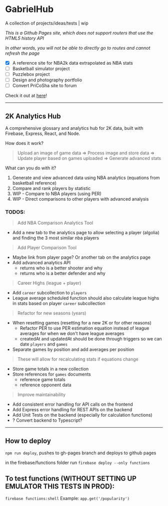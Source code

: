 # GabrielHub

A collection of projects/ideas/tests | wip

*This is a Github Pages site, which does not support routers that use the HTML5 history API*

*In other words, you will not be able to directly go to routes and cannot refresh the page*

- [x] A reference site for NBA2k data extrapolated as NBA stats
- [ ] Basketball simulator project
- [ ] Puzzlebox project
- [ ] Design and photography portfolio
- [ ] Convert PriCoSha site to forum

Check it out at [here](https://gabrielhub.github.io/hub)!

---
## 2K Analytics Hub

A comprehensive glossary and analytics hub for 2K data, built with Firebase, Express, React, and Node.

How does it work?
> Upload an image of game data => Process image and store data => Update player based on games uploaded => Generate advanced stats

What can you do with it?
1. Generate and view advanced data using NBA analytics (equations from basketball reference)
2. Compare and rank players by statistic
3. WIP - Compare to NBA players (using PER)
4. WIP - Direct comparisons to other players with advanced analysis

### TODOS:

> Add NBA Comparison Analytics Tool
- Add a new tab to the analytics page to allow selecting a player (algolia) and finding the 3 most similar nba players
> Add Player Comparison Tool
- Maybe link from player page? Or another tab on the analytics page
- Add advanced analytics API
    - returns who is a better shooter and why
    - returns who is a better defender and why
> Career Highs (league + player)
- Add `career` subcollection to `players`
- League average scheduled function should also calculate league highs in stats based on player `career` subcollection
> Refactor for new seasons (years)
- When resetting games (resetting for a new 2K or for other reasons)
    - Refactor PER to use PER estimation equation instead of league averages for when we don't have league averages
    - createdAt and updatedAt should be done through triggers so we can date `players` and `games`
- Separate games by position and add averages per position
> These will allow for recalculating stats if equations change
- Store game totals in a new collection
- Store references for `games` documents
    - reference game totals
    - reference opponent data
> Improve maintainability
- Add consistent error handling for API calls on the frontend
- Add Express error handling for REST APIs on the backend
- Add Unit Tests on the backend (especially for calculation functions)
- ? Convert backend to Typescript?

---

## How to deploy

`npm run deploy`, pushes to gh-pages branch and deploys to github pages

in the firebase/functions folder run `firebase deploy --only functions`

## To test functions (WITHOUT SETTING UP EMULATOR THIS TESTS IN PROD):
`firebase functions:shell`
Example: `app.get('/popularity')`